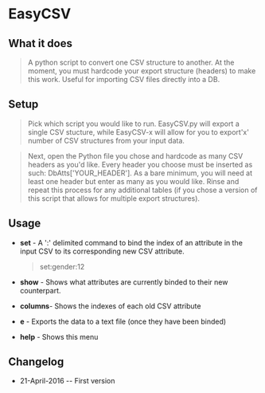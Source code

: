 # EasyCSV


## What it does


> A python script to convert one CSV structure to another. At the moment, you must hardcode your export structure (headers) to make this work. Useful for importing CSV files directly into a DB.

## Setup

> Pick which script you would like to run. EasyCSV.py will export a single CSV stucture, while EasyCSV-x will allow for you to export'x' number of CSV structures from your input data. 

> Next, open the Python file you chose and hardcode as many CSV headers as you'd like. Every header you choose must be inserted as such: DbAtts['YOUR_HEADER']. As a bare minimum, you will need at least one header but enter as many as you would like. Rinse and repeat this process for any additional tables (if you chose a version of this script that allows for multiple export structures).

## Usage

* **set** -  A ':' delimited command to bind the index of an attribute in the input CSV to its corresponding new CSV attribute.

    > set:gender:12

* **show** - Shows what attributes are currently binded to their new counterpart.

* **columns**- Shows the indexes of each old CSV attribute

* **e** - Exports the data to a text file (once they have been binded)

* **help** - Shows this menu


## Changelog
* 21-April-2016 -- First version


